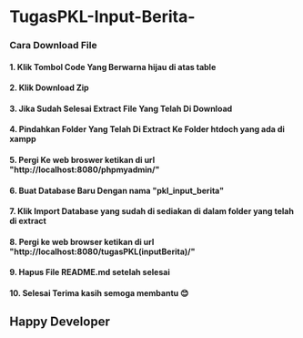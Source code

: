 # TugasPKL-Input-Berita-

### Cara Download File
#### 1. Klik Tombol Code Yang Berwarna hijau di atas table 
#### 2. Klik Download Zip 
#### 3. Jika Sudah Selesai Extract File Yang Telah Di Download
#### 4. Pindahkan Folder Yang Telah Di Extract Ke Folder htdoch yang ada di xampp
#### 5. Pergi Ke web broswer ketikan di url "http://localhost:8080/phpmyadmin/"
#### 6. Buat Database Baru Dengan nama "pkl_input_berita"
#### 7. Klik Import Database yang sudah di sediakan di dalam folder yang telah di extract 
#### 8. Pergi ke web browser ketikan di url "http://localhost:8080/tugasPKL(inputBerita)/"
#### 9. Hapus File README.md setelah selesai 
#### 10. Selesai Terima kasih semoga membantu :blush: 

## Happy Developer ##
